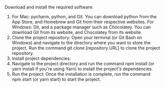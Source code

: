 Download and install the required software:
1. For Mac: pycharm, python, and Git. You can download python  from the App Store, and Homebrew and Git from their respective websites.
For Windows: Git, and a package manager such as Chocolatey. You can download Git from its website, and Chocolatey from its website.
2. Clone the project repository:
Open your terminal (or Git Bash on Windows) and navigate to the directory where you want to store the project.
Run the command git clone [repository URL] to clone the project repository.
3. Install project dependencies:
4. Navigate to the project directory and run the command npm install (or yarn install if you're using Yarn) to install the project's dependencies.
5. Run the project:
Once the installation is complete, run the command npm start (or yarn start) to start the project.
